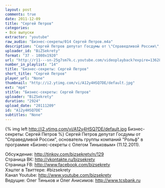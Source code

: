 ```yaml
---
layout: post
comments: true
date: 2011-12-09
title: "Сергей Петров"
categories:
- Все выпуски
extractor: "youtube"
raw_audio: "Бизнес-секреты/014 Сергей Петров.m4a"
description: "Сергей Петров депутат Госдумы от \"Справедливой России\", основатель группы компаний \"Рольф\" в программе «Бизнес-секреты с Олегом Тиньковым» (11.12.2011).\n\nОбсуждение: http://tinkov.com/bizsekrety/n/129\nСтраница ВК: http://vkontakte.ru/bizsekrety\nСтраница FB: http://www.facebook.com/bizsekrety\nХэштег в Твиттере: #bizsekrety\nКанал Youtube: http://www.youtube.com/bizsekrety\nВедущие: Олег Тиньков и Олег Анисимов: http://www.tcsbank.ru"
uploader_id: "BiZSekrety"
format: "37 - 1080x1920"
url: "http://r11---sn-25g7sm7k.c.youtube.com/videoplayback?expire=1362864713&id=035db2e07490ec31&sver=3&fexp=920704%2C912806%2C902000%2C919512%2C929901%2C913605%2C925006%2C906938%2C931202%2C931401%2C908529%2C930807%2C930803%2C920201%2C929602%2C930101%2C930603%2C906834&ms=au&cp=U0hVR1hRUl9GTUNONV9QS1ZIOi1yN3haS0NDNGtM&ipbits=8&mv=m&sparams=cp%2Cid%2Cip%2Cipbits%2Citag%2Cratebypass%2Csource%2Cupn%2Cexpire&source=youtube&itag=37&ratebypass=yes&upn=09tLTMNHtgM&key=yt1&ip=92.255.182.31&newshard=yes&mt=1362843856&signature=BBFEB2A43FC08B5BE388C0BD2190C9E9FAD7C87A.3F54729C909338E8366A941C0433DEDFDCD422B8"
number_in_playlist: "14"
title: "Бизнес-секреты: Сергей Петров"
short_title: "Сергей Петров"
player_url: "None"
thumbnail: "http://i2.ytimg.com/vi/A12y4HSQ7DE/default.jpg"
ext: "mp4"
stitle: "Бизнес-секреты: Сергей Петров"
uploader: "BiZSekrety"
duration: "2924"
upload_date: "20111209"
id: "A12y4HSQ7DE"
subtitles: "None"
---
```


{% img left http://i2.ytimg.com/vi/A12y4HSQ7DE/default.jpg Бизнес-секреты: Сергей Петров %}
Сергей Петров депутат Госдумы от "Справедливой России", основатель группы компаний "Рольф" в программе «Бизнес-секреты с Олегом Тиньковым» (11.12.2011).  
  
Обсуждение: http://tinkov.com/bizsekrety/n/129  
Страница ВК: http://vkontakte.ru/bizsekrety  
Страница FB: http://www.facebook.com/bizsekrety  
Хэштег в Твиттере: #bizsekrety  
Канал Youtube: http://www.youtube.com/bizsekrety  
Ведущие: Олег Тиньков и Олег Анисимов: http://www.tcsbank.ru